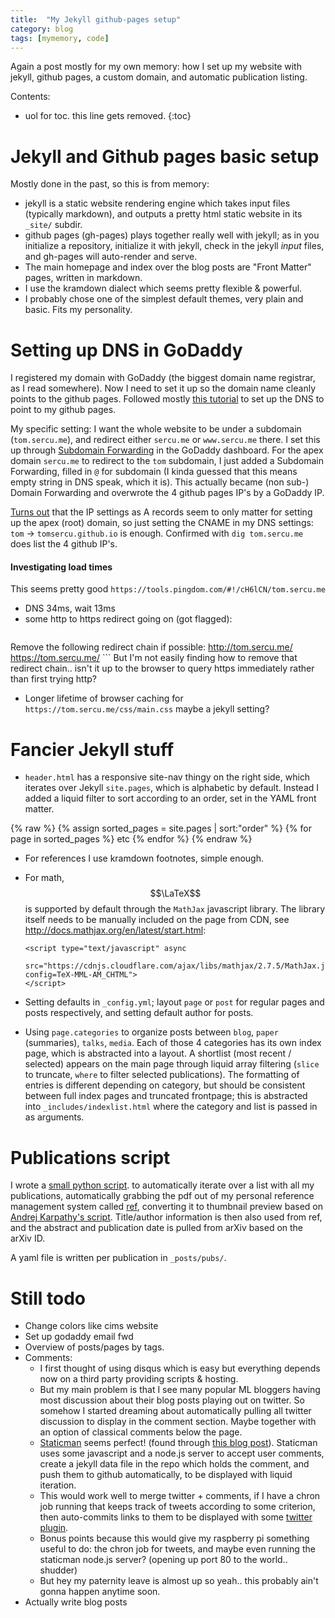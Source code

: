 ```yaml
---
title:  "My Jekyll github-pages setup"
category: blog
tags: [mymemory, code]
---
```

Again a post mostly for my own memory: how I set up my website
with jekyll, github pages, a custom domain, and automatic publication listing.

Contents:

* uol for toc. this line gets removed.
{:toc}

# Jekyll and Github pages basic setup
Mostly done in the past, so this is from memory:

* jekyll is a static website rendering engine which takes input files (typically markdown),
    and outputs a pretty html static website in its `_site/` subdir.
* github pages (gh-pages) plays together really well with jekyll; as in you initialize a repository,
    initialize it with jekyll, check in the jekyll *input* files, and gh-pages will auto-render
    and serve.
* The main homepage and index over the blog posts are "Front Matter" pages, written in markdown.
* I use the kramdown dialect which seems pretty flexible & powerful.
* I probably chose one of the simplest default themes, very plain and basic. Fits my personality.

# Setting up DNS in GoDaddy
I registered my domain with GoDaddy (the biggest domain name registrar, as I read somewhere).
Now I need to set it up so the domain name cleanly points to the github pages.
Followed mostly [this tutorial](https://hackernoon.com/how-to-set-up-godaddy-domain-with-github-pages-a9300366c7b)
to set up the DNS to point to my github pages.

My specific setting: I want the whole website to be under a subdomain (`tom.sercu.me`),
and redirect either `sercu.me` or `www.sercu.me` there.
I set this up through [Subdomain Forwarding](https://www.godaddy.com/help/manually-forward-or-mask-your-domain-or-subdomain-422) 
in the GoDaddy dashboard.
For the apex domain `sercu.me` to redirect to the `tom` subdomain, I just added a Subdomain Forwarding,
filled in `@` for subdomain (I kinda guessed that this means empty string in DNS speak, which it is).
This actually became (non sub-) Domain Forwarding and overwrote the 4 github pages IP's by a GoDaddy IP.

[Turns out](https://help.github.com/articles/using-a-custom-domain-with-github-pages/)
that the IP settings as A records seem to only matter for setting up the apex (root) domain,
so just setting the CNAME in my DNS settings: `tom` -> `tomsercu.github.io` is enough.
Confirmed with `dig tom.sercu.me` does list the 4 github IP's.

#### Investigating load times
This seems pretty good `https://tools.pingdom.com/#!/cH6lCN/tom.sercu.me`
* DNS 34ms, wait 13ms
* some http to https redirect going on (got flagged): 
    ```
Remove the following redirect chain if possible:
http://tom.sercu.me/
https://tom.sercu.me/
    ```
    But I'm not easily finding how to remove that redirect chain.. isn't it up to the browser to
    query https immediately rather than first trying http?
* Longer lifetime of browser caching for `https://tom.sercu.me/css/main.css`
    maybe a jekyll setting?

# Fancier Jekyll stuff
<script type="text/javascript" async
  src="https://cdnjs.cloudflare.com/ajax/libs/mathjax/2.7.5/MathJax.js?config=TeX-MML-AM_CHTML">
</script>

* `header.html`  has a responsive site-nav thingy on the right side, which iterates over Jekyll `site.pages`, which
    is alphabetic by default. Instead I added a liquid filter to sort according to an order, set in the YAML front matter. 

{% raw %}
      {% assign sorted_pages = site.pages | sort:"order" %}
      {% for page in sorted_pages %}
      etc
      {% endfor %}
{% endraw %}

* For references I use kramdown footnotes, simple enough.

* For math, $$\LaTeX$$ is supported by default through the `MathJax` javascript library.
    The library itself needs to be manually included on the page from CDN, see <http://docs.mathjax.org/en/latest/start.html>:

      <script type="text/javascript" async
        src="https://cdnjs.cloudflare.com/ajax/libs/mathjax/2.7.5/MathJax.js?config=TeX-MML-AM_CHTML">
      </script>
* Setting defaults in `_config.yml`; layout `page` or `post` for regular pages and posts respectively,
    and setting default author for posts.
* Using `page.categories` to organize posts between `blog`, `paper` (summaries), `talks`, `media`.
    Each of those 4 categories has its own index page, which is abstracted into a layout.
    A shortlist (most recent / selected) appears on the main page through liquid array filtering 
    (`slice` to truncate, `where` to filter selected publications).
    The formatting of entries is different depending on category, but should be consistent 
    between full index pages and truncated frontpage; this is abstracted into `_includes/indexlist.html`
    where the category and list is passed in as arguments.

# Publications script
I wrote a 
[small python script](https://github.com/tomsercu/tomsercu.github.io/blob/master/thumb_pdf.py).
to automatically iterate over a list with all my publications,
automatically grabbing the pdf out of my personal reference management system
called [ref](https://github.com/jzbontar/ref), converting it to thumbnail preview
based on [Andrej Karpathy's script](https://github.com/karpathy/arxiv-sanity-preserver/blob/master/thumb_pdf.py).
Title/author information is then also used from ref, and
the abstract and publication date is pulled from arXiv based on the arXiv ID.

A yaml file is written per publication in `_posts/pubs/`.

# Still todo
* Change colors like cims website
* Set up godaddy email fwd
* Overview of posts/pages by tags.
* Comments: 
    - I first thought of using disqus which is easy but everything depends now on a third party providing scripts & hosting.
    - But my main problem is that I see many popular ML bloggers having most discussion about their blog posts
    playing out on twitter. So somehow I started dreaming about automatically pulling all twitter discussion
    to display in the comment section. Maybe together with an option of classical comments below the page.
    - [Staticman](https://staticman.net/) seems perfect! (found through [this blog post](https://mademistakes.com/articles/jekyll-static-comments/)).
    Staticman uses some javascript and a node.js server to accept user comments, create a jekyll data file in the repo which holds the comment,
    and push them to github automatically, to be displayed with liquid iteration.
    - This would work well to merge twitter + comments, if I have a chron job running that keeps track of tweets 
    according to some criterion, then auto-commits links to them to be displayed with some [twitter plugin](https://github.com/rob-murray/jekyll-twitter-plugin).
    - Bonus points because this would give my raspberry pi something useful to do: the chron job for tweets,
    and maybe even running the staticman node.js server? (opening up port 80 to the world.. shudder)
    - But hey my paternity leave is almost up so yeah.. this probably ain't gonna happen anytime soon.
* Actually write blog posts 
